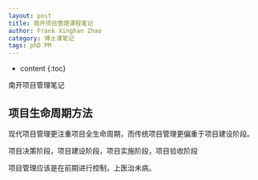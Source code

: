 ```yaml
---
layout: post
title: 南开项目管理课程笔记
author: Frank Xinghan Zhao
category: 博士课笔记
tags: phD PM
---
```


* content
{:toc}


南开项目管理笔记







## 项目生命周期方法

现代项目管理更注重项目全生命周期，而传统项目管理更偏重于项目建设阶段。

项目决策阶段，项目建设阶段，项目实施阶段，项目验收阶段

项目管理应该是在前期进行控制，上医治未病。

